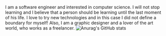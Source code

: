 I am a software engineer and interested in computer science. I will not stop learning and I believe that a person should be learning until the last moment of his life. I love to try new technologies and in this case I did not define a boundary for myself! Also, I am a graphic designer and a lover of the art world, who works as a freelancer.
![Anurag's GitHub stats](https://github-readme-stats.vercel.app/api?username=amirhalijani&show_icons=true&theme=radical)
